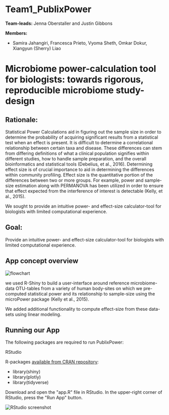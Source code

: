 # Team1_PublixPower
**Team-leads:** Jenna Oberstaller and Justin Gibbons

**Members:**
 
 * Samira Jahangiri, Francesca Prieto, Vyoma Sheth, Omkar Dokur, Xiangyun (Sherry) Liao

# Microbiome power-calculation tool for biologists: towards rigorous, reproducible microbiome study-design


## Rationale:

Statistical Power Calculations aid in figuring out the sample size in order to determine the probability of
acquiring significant results from a statistical test when an effect is present. It is difficult to determine
a correlational relationship between certain taxa and disease. These differences can stem from differing
definitions of what a clinical population signifies within different studies, how to handle sample preparation,
and the overall bioinformatics and statistical tools (Debelius, et al., 2016). Determining effect size is of crucial
importance to aid in determining the differences within community profiling. Effect size is the quantitative
portion of the differences between two or more groups. For example, power and sample-size estimation along
with PERMANOVA has been utilized in order to ensure that effect expected from the interference of interest
is detectable (Kelly, et al., 2015).

We sought to provide an intuitive power- and effect-size calculator-tool for biologists with limited computational experience.

## Goal:

Provide an intuitive power- and effect-size calculator-tool for biologists with limited computational experience.

## App concept overview

![flowchart](https://github.com/USFOneHealthCodeathon2020/Team1_Publix/blob/master/Flowchart.png)

we used R-Shiny to build a user-interface around reference microbiome-data OTU-tables from a variety of human body-sites on which we pre-computed statistical power and its relationship to sample-size using the microPower package (Kelly et al., 2015). 

We added additional functionality to compute effect-size from these data-sets using linear modeling.

## Running our App

The following packages are required to run PublixPower:

RStudio

R-packages [available from CRAN repository]():
 * library(shiny)
 * library(plotly)
 * library(tidyverse)

Download and open the "app.R" file in RStudio. In the upper-right corner of RStudio, press the "Run App" button.

![RStudio screenshot](https://github.com/USFOneHealthCodeathon2020/Team1_PublixPower/blob/master/img/Rstudio.play.png)



  
  
